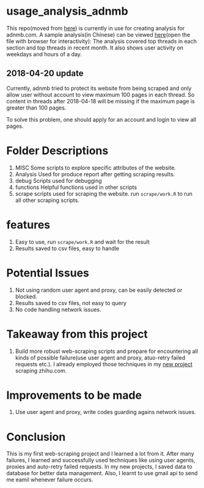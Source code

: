 # usage_analysis_adnmb
This repo(moved from [here](https://github.com/yusuzech/usage_analysis_adnmb)) is currently in use for creating analysis for adnmb.com. A sample analysis(in Chinese) can be viewed [here](https://github.com/yusuzech/web-scraping-projects/blob/master/adnmb/analysis/adnmb_analysis.pdf)(open the file with browser for interactivity): The analysis covered top threads in each section and top threads in recent month. It also shows user activity on weekdays and hours of a day.


2018-04-20 update
------------------
Currently, adnmb tried to protect its website from being scraped and only allow user without account to view maximum 100 pages in each thread. So content in threads after 2018-04-18 will be missing if the maximum page is greater than 100 pages.

To solve this problem, one should apply for an account and login to view all pages.

# Folder Descriptions

1. MISC
  Some scripts to explore specific attributes of the website.
2. Analysis
  Used for produce report after getting scraping results.
3. debug
  Scripts used for debugging
4. functions
  Helpful functions used in other scripts
5. scrape
  scripts used for scraping the website.
  run `scrape/work.R` to run all other scraping scripts.
  
  
# features
  
  1. Easy to use, run `scrape/work.R` and wait for the result
  2. Results saved to csv files, easy to handle
  
# Potential Issues

1. Not using random user agent and proxy, can be easily detected or blocked.
2. Results saved to csv files, not easy to query
3. No code handling network issues.

# Takeaway from this project

1. Build more robust web-scraping scripts and prepare for encountering all kinds of possible failure(use user agent and proxy, atuo-retry failed requests etc.). I already employed those techniques in my [new project](https://github.com/yusuzech/web-scraping-projects/tree/master/zhihu) scraping zhihu.com.

# Improvements to be made

1. Use user agent and proxy, write codes guarding agains network issues.

# Conclusion

This is my first web-scraping project and I learned a lot from it. After many failures, I learned and successfully used techniques like using user agents, proxies and auto-retry failed requests. In my new projects, I saved data to database for better data management. Also, I learnt to use gmail api to send me eamil whenever failure occurs.
